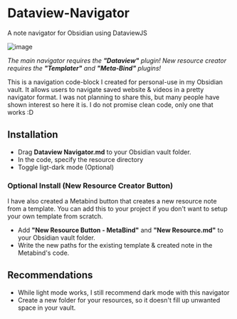 # Dataview-Navigator
A note navigator for Obsidian using DataviewJS

![image](https://github.com/user-attachments/assets/6c0bc521-99ff-4faa-97b3-cea3081b7b1b)

*The main navigator requires the **"Dataview"** plugin!*
*New resource creator requires the **"Templater"** and **"Meta-Bind"** plugins!*

This is a navigation code-block I created for personal-use in my Obsidian vault.
It allows users to navigate saved website & videos in a pretty navigator format.
I was not planning to share this, but many people have shown interest so here it is.
I do not promise clean code, only one that works :D

## Installation
- Drag **Dataview Navigator.md** to your Obsidian vault folder.
- In the code, specify the resource directory
- Toggle ligt-dark mode (Optional)

### Optional Install (New Resource Creator Button)
I have also created a Metabind button that creates a new resource note from a template.
You can add this to your project if you don't want to setup your own template from scratch.

- Add **"New Resource Button - MetaBind"** and **"New Resource.md"** to your Obsidian vault folder.
- Write the new paths for the existing template & created note in the Metabind's code.

## Recommendations
- While light mode works, I still recommend dark mode with this navigator
- Create a new folder for your resources, so it doesn't fill up unwanted space in your vault.
